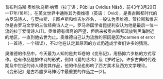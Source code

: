普布利乌斯·奥维狄乌斯·纳索（拉丁语：Pūblius Ovidius Nāsō，前43年3月20日—17年/18年），在英文世界中通称其为奥维德（英语： Ovid），是奥古斯都时代的古罗马诗人，与贺拉斯、卡图卢斯和维吉尔齐名，一般认为奥维德、贺拉斯和维吉尔是古罗马文学的三位经典诗人之一。罗马帝国学者昆提利安认为他是最后一位一流的拉丁爱情诗人[1]。奥维德有很高的声望，但后来被奥古斯都流放到黑海附近的地区，一直到他去世为止。奥维德自己认为流放的原因是因为carmen et error（一首诗，一个错误），不过他在认定其原因的方式仍造成学者们许多的猜测。

奥维德的作品中，今天最为人知的是共15卷的《变形记》，用扬抑六步格的方式写作。也有作品是排律诗的形式，例如《爱的艺术》及《岁时记》。许多古典时代晚期及中世纪的诗人模仿其作品，他的作品也影响了西方美术及西方文学理论。 《变形记》是古希腊罗马神话中最重要的作品之一[2]。
